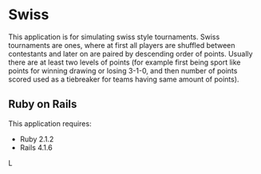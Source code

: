 Swiss
================
This application is for simulating swiss style tournaments. Swiss tournaments are ones, where at first all players are shuffled between contestants and later on are paired by descending order of points. Usually there are at least two levels of points (for example first being sport like points for winning drawing or losing 3-1-0, and then number of points scored used as a tiebreaker for teams having same amount of points). 


Ruby on Rails
-------------

This application requires:

- Ruby 2.1.2
- Rails 4.1.6

L